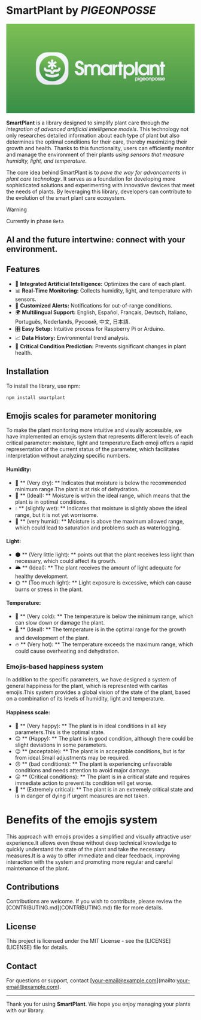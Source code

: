 
# SmartPlant by *PIGEONPOSSE*

[![HEADER](https://github.com/pigeonposse/.github/blob/main/docs/banner-smartplant.png?raw=true)](https://github.com/pigeonposse)


**SmartPlant** is a library designed to simplify plant care through *the integration of advanced artificial intelligence models*. This technology not only researches detailed information about each type of plant but also determines the optimal conditions for their care, thereby maximizing their growth and health. Thanks to this functionality, users can efficiently monitor and manage the environment of their plants *using sensors that measure humidity, light, and temperature*.

The core idea behind SmartPlant is to *pave the way for advancements in plant care technology*. It serves as a foundation for developing more sophisticated solutions and experimenting with innovative devices that meet the needs of plants. By leveraging this library, developers can contribute to the evolution of the smart plant care ecosystem.

> [!WARNING]
> Currently in phase `Beta`

## AI and the future intertwine: connect with your environment.

## Features

- 🤖 **Integrated Artificial Intelligence:** Optimizes the care of each plant.
- 📊 **Real-Time Monitoring:** Collects humidity, light, and temperature with sensors.
- 🔔 **Customized Alerts:** Notifications for out-of-range conditions.
- 🌍 **Multilingual Support:** English, Español, Français, Deutsch, Italiano, Português, Nederlands, Русский, 中文, 日本語.
- 🎛 **Easy Setup:** Intuitive process for Raspberry Pi or Arduino.
- 📈 **Data History:** Environmental trend analysis.
- 🔮 **Critical Condition Prediction:** Prevents significant changes in plant health.


## Installation

To install the library, use npm:

```
npm install smartplant
```

## Emojis scales for parameter monitoring

To make the plant monitoring more intuitive and visually accessible, we have implemented an emojis system that represents different levels of each critical parameter: moisture, light and temperature.Each emoji offers a rapid representation of the current status of the parameter, which facilitates interpretation without analyzing specific numbers.

#### Humidity:
- 🍂 ** (Very dry): ** Indicates that moisture is below the recommended minimum range.The plant is at risk of dehydration.
- 🌿 ** (Ideal): ** Moisture is within the ideal range, which means that the plant is in optimal conditions.
- 💧 ** (slightly wet): ** Indicates that moisture is slightly above the ideal range, but it is not yet worrisome.
- 🌊 ** (very humid): ** Moisture is above the maximum allowed range, which could lead to saturation and problems such as waterlogging.

#### Light:
- 🌑 ** (Very little light): ** points out that the plant receives less light than necessary, which could affect its growth.
- 🌥 ** (Ideal): ** The plant receives the amount of light adequate for healthy development.
- 🌞 ** (Too much light): ** Light exposure is excessive, which can cause burns or stress in the plant.

#### Temperature:
- 🧊 ** (Very cold): ** The temperature is below the minimum range, which can slow down or damage the plant.
- 🌡️ ** (Ideal): ** The temperature is in the optimal range for the growth and development of the plant.
- 🔥 ** (Very hot): ** The temperature exceeds the maximum range, which could cause overheating and dehydration.

### Emojis-based happiness system

In addition to the specific parameters, we have designed a system of general happiness for the plant, which is represented with caritas emojis.This system provides a global vision of the state of the plant, based on a combination of its levels of humidity, light and temperature.

#### Happiness scale:
- 🤩 ** (Very happy): ** The plant is in ideal conditions in all key parameters.This is the optimal state.
- 😊 ** (Happy): ** The plant is in good condition, although there could be slight deviations in some parameters.
- 😐 ** (acceptable): ** The plant is in acceptable conditions, but is far from ideal.Small adjustments may be required.
- 😞 ** (bad conditions): ** The plant is experiencing unfavorable conditions and needs attention to avoid major damage.
- 😖 ** (Critical conditions): ** The plant is in a critical state and requires immediate action to prevent its condition will get worse.
- 🥵 ** (Extremely critical): ** The plant is in an extremely critical state and is in danger of dying if urgent measures are not taken.

# Benefits of the emojis system

This approach with emojis provides a simplified and visually attractive user experience.It allows even those without deep technical knowledge to quickly understand the state of the plant and take the necessary measures.It is a way to offer immediate and clear feedback, improving interaction with the system and promoting more regular and careful maintenance of the plant.


## Contributions

Contributions are welcome. If you wish to contribute, please review the \[CONTRIBUTING.md\](CONTRIBUTING.md) file for more details.

## License

This project is licensed under the MIT License - see the \[LICENSE\](LICENSE) file for details.

## Contact

For questions or support, contact \[your-email@example.com\](mailto:your-email@example.com).

- - -

Thank you for using **SmartPlant**. We hope you enjoy managing your plants with our library.